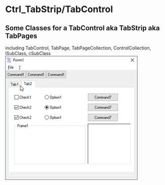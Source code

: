 # Ctrl_TabStrip/TabControl  
## Some Classes for a TabControl aka TabStrip aka TabPages   
including TabControl, TabPage, TabPageCollection, ControlCollection, ISubClass, cSubClass  
![TabControl Image](Resources/TabControl.png "TabControl Image")
